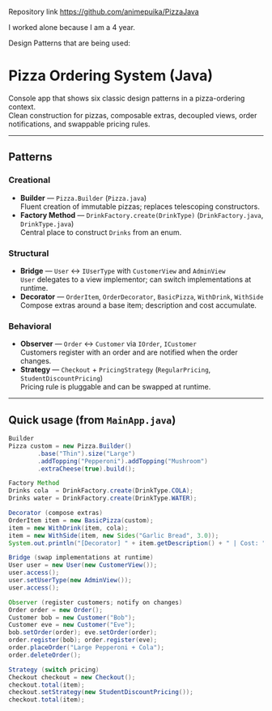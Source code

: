 Repository link https://github.com/animepuika/PizzaJava

I worked alone because I am a 4 year.

Design Patterns that are being used:
# Pizza Ordering System (Java)

Console app that shows six classic design patterns in a pizza-ordering context.  
Clean construction for pizzas, composable extras, decoupled views, order notifications, and swappable pricing rules.

---

## Patterns

### Creational
- **Builder** — `Pizza.Builder` (`Pizza.java`)  
  Fluent creation of immutable pizzas; replaces telescoping constructors.
- **Factory Method** — `DrinkFactory.create(DrinkType)` (`DrinkFactory.java`, `DrinkType.java`)  
  Central place to construct `Drinks` from an enum.

### Structural
- **Bridge** — `User` ↔ `IUserType` with `CustomerView` and `AdminView`  
  `User` delegates to a view implementor; can switch implementations at runtime.
- **Decorator** — `OrderItem`, `OrderDecorator`, `BasicPizza`, `WithDrink`, `WithSide`  
  Compose extras around a base item; description and cost accumulate.

### Behavioral
- **Observer** — `Order` ↔ `Customer` via `IOrder`, `ICustomer`  
  Customers register with an order and are notified when the order changes.
- **Strategy** — `Checkout` + `PricingStrategy` (`RegularPricing`, `StudentDiscountPricing`)  
  Pricing rule is pluggable and can be swapped at runtime.

---

## Quick usage (from `MainApp.java`)

```java
Builder
Pizza custom = new Pizza.Builder()
        .base("Thin").size("Large")
        .addTopping("Pepperoni").addTopping("Mushroom")
        .extraCheese(true).build();

Factory Method
Drinks cola  = DrinkFactory.create(DrinkType.COLA);
Drinks water = DrinkFactory.create(DrinkType.WATER);

Decorator (compose extras)
OrderItem item = new BasicPizza(custom);
item = new WithDrink(item, cola);
item = new WithSide(item, new Sides("Garlic Bread", 3.0));
System.out.println("[Decorator] " + item.getDescription() + " | Cost: " + item.getCost());

Bridge (swap implementations at runtime)
User user = new User(new CustomerView());
user.access();
user.setUserType(new AdminView());
user.access();

Observer (register customers; notify on changes)
Order order = new Order();
Customer bob = new Customer("Bob");
Customer eve = new Customer("Eve");
bob.setOrder(order); eve.setOrder(order);
order.register(bob); order.register(eve);
order.placeOrder("Large Pepperoni + Cola");
order.deleteOrder();

Strategy (switch pricing)
Checkout checkout = new Checkout();
checkout.total(item); 
checkout.setStrategy(new StudentDiscountPricing());
checkout.total(item);
